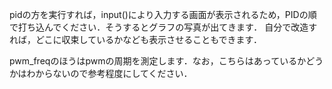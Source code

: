 pidの方を実行すれば，input()により入力する画面が表示されるため，PIDの順で打ち込んでください．そうするとグラフの写真が出てきます．
自分で改造すれば，どこに収束しているかなども表示させることもできます．

pwm_freqのほうはpwmの周期を測定します．なお，こちらはあっているかどうかはわからないので参考程度にしてください．
